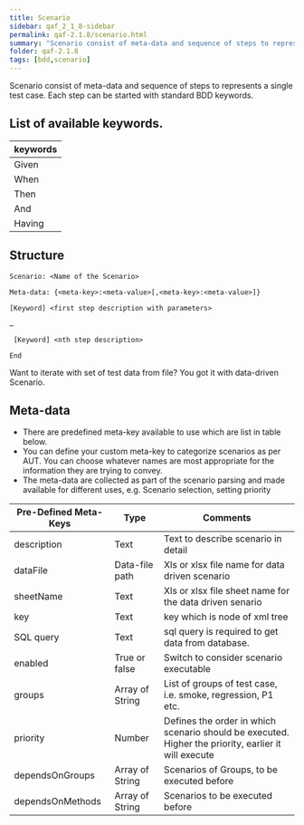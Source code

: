 ```yaml
---
title: Scenario
sidebar: qaf_2_1_8-sidebar
permalink: qaf-2.1.8/scenario.html
summary: "Scenario consist of meta-data and sequence of steps to represents a single test case. Each step can be started with standard BDD keywords [Given | When | Then | And | Having]. Refer list of available keywords."
folder: qaf-2.1.8
tags: [bdd,scenario]
---
```


Scenario consist of meta-data and sequence of steps to represents a single test case.
Each step can be started with standard BDD keywords.

## List of available keywords.

|keywords|
|-------|
|Given| 
|When|
|Then|
|And|
|Having|

## Structure 

```
Scenario: <Name of the Scenario>
 
Meta-data: {<meta-key>:<meta-value>[,<meta-key>:<meta-value>]}
 
[Keyword] <first step description with parameters>
 
…
 
 [Keyword] <nth step description>
 
End
```
Want to iterate with set of test data from file? You got it with data-driven Scenario. 

## Meta-data 

* There are predefined meta-key available to use which are list in table below.
* You can define your custom meta-key to categorize scenarios as per AUT. You can choose whatever names are most appropriate for the information they are trying to convey.
* The meta-data are collected as part of the scenario parsing and made available for different uses, e.g. Scenario selection, setting priority
 
|Pre-Defined Meta-Keys|Type|Comments|
|-------|--------|---------|
|description|Text|Text to describe scenario in detail|
|dataFile|Data-file path|Xls or xlsx  file name for data driven scenario|
|sheetName|Text|Xls or xlsx file sheet name for the data driven senario|
|key|Text|key which is node of xml tree|
|SQL query|Text|sql query is required to get data from database.|
|enabled| True or false|Switch to consider scenario executable|
|groups|Array of String|List of groups of test case, i.e. smoke, regression, P1 etc.|
|priority|Number|Defines the order in which scenario should be executed. Higher the priority, earlier it will execute|
|dependsOnGroups|Array of String|Scenarios of Groups, to be executed before|
|dependsOnMethods|Array of String|Scenarios to be executed before|
 
 
 

